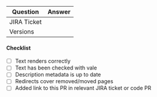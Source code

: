 | Question      | Answer
| ------------- | ---
| JIRA Ticket   | <!-- URLs to GitHub or JIRA issue(s) (or N/A) -->
| Versions      | <!-- product version number, e.g.: 1.7, 1.13, 2.0 -->

<!-- Replace this comment with Pull Request description -->

#### Checklist

- [ ] Text renders correctly
- [ ] Text has been checked with vale
- [ ] Description metadata is up to date
- [ ] Redirects cover removed/moved pages
- [ ] Added link to this PR in relevant JIRA ticket or code PR
